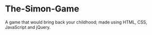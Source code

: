 # The-Simon-Game
A game that would bring back your childhood; made using HTML, CSS, JavaScript and jQuery.
